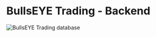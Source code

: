 # BullsEYE Trading - Backend

![BullsEYE Trading database](https://github.com/JimishKhokhar/BULL-SEYE-TRADING-Backend/assets/123265441/6d2902c8-c55a-48b0-b3a6-9cbd7b1aeac5)
